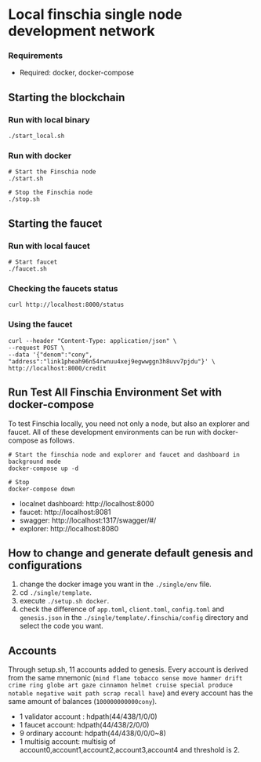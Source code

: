 # Local finschia single node development network

### Requirements

- Required: docker, docker-compose

## Starting the blockchain

### Run with local binary
```shell
./start_local.sh
```

### Run with docker
```shell
# Start the Finschia node
./start.sh

# Stop the Finschia node
./stop.sh
```

## Starting the faucet

### Run with local faucet
```shell
# Start faucet
./faucet.sh
```

### Checking the faucets status
```shell
curl http://localhost:8000/status
```

### Using the faucet
```shell
curl --header "Content-Type: application/json" \
--request POST \
--data '{"denom":"cony", "address":"link1pheah96n54rwnuu4xej9egwwggn3h8uvv7pjdu"}' \
http://localhost:8000/credit
```


## Run Test All Finschia Environment Set with docker-compose
To test Finschia locally, you need not only a node, but also an explorer and faucet. All of these development environments can be run with docker-compose as follows.  
```shell
# Start the finschia node and explorer and faucet and dashboard in background mode
docker-compose up -d

# Stop 
docker-compose down
```
* localnet dashboard: http://localhost:8000
* faucet: http://localhost:8081
* swagger: http://localhost:1317/swagger/#/
* explorer: http://localhost:8080

## How to change and generate default genesis and configurations

1. change the docker image you want in the `./single/env` file.
2. cd `./single/template`.
3. execute `./setup.sh docker`.
4. check the difference of `app.toml`, `client.toml`, `config.toml` and
   `genesis.json` in the `./single/template/.finschia/config` directory
   and select the code you want.

## Accounts

Through setup.sh, 11 accounts added to genesis. Every account is derived from the same mnemonic (`mind flame tobacco sense move hammer drift crime ring globe art gaze cinnamon helmet cruise special produce notable negative wait path scrap recall have`) and every account has the same amount of balances (`100000000000cony`).

- 1 validator account : hdpath(44/438/1/0/0)
- 1 faucet account: hdpath(44/438/2/0/0)
- 9 ordinary account: hdpath(44/438/0/0/0~8)
- 1 multisig account: multisig of account0,account1,account2,account3,account4 and threshold is 2.
